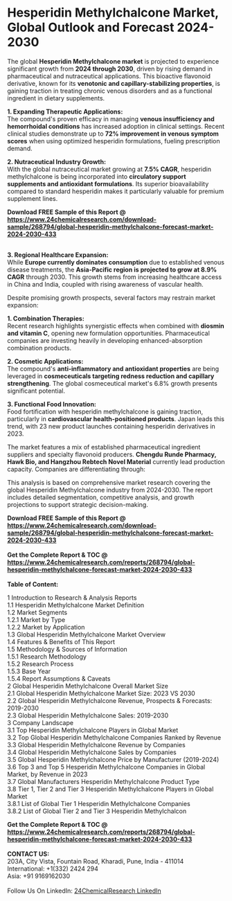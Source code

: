 <h1>Hesperidin Methylchalcone Market, Global Outlook and Forecast 2024-2030</h1><p>The global <strong>Hesperidin Methylchalcone market</strong> is projected to experience significant growth from <strong>2024 through 2030</strong>, driven by rising demand in pharmaceutical and nutraceutical applications. This bioactive flavonoid derivative, known for its <strong>venotonic and capillary-stabilizing properties</strong>, is gaining traction in treating chronic venous disorders and as a functional ingredient in dietary supplements.</p><p><strong>1. Expanding Therapeutic Applications:</strong><br>
The compound's proven efficacy in managing <strong>venous insufficiency and hemorrhoidal conditions</strong> has increased adoption in clinical settings. Recent clinical studies demonstrate up to <strong>72% improvement in venous symptom scores</strong> when using optimized hesperidin formulations, fueling prescription demand.</p><p><strong>2. Nutraceutical Industry Growth:</strong><br>
With the global nutraceutical market growing at <strong>7.5% CAGR</strong>, hesperidin methylchalcone is being incorporated into <strong>circulatory support supplements and antioxidant formulations</strong>. Its superior bioavailability compared to standard hesperidin makes it particularly valuable for premium supplement lines.</p><div><b>Download FREE Sample of this Report @ 
            <a href="https://www.24chemicalresearch.com/download-sample/268794/global-hesperidin-methylchalcone-forecast-market-2024-2030-433">
            https://www.24chemicalresearch.com/download-sample/268794/global-hesperidin-methylchalcone-forecast-market-2024-2030-433</a></b></div><br><p><strong>3. Regional Healthcare Expansion:</strong><br>
While <strong>Europe currently dominates consumption</strong> due to established venous disease treatments, the <strong>Asia-Pacific region is projected to grow at 8.9% CAGR</strong> through 2030. This growth stems from increasing healthcare access in China and India, coupled with rising awareness of vascular health.</p><p>Despite promising growth prospects, several factors may restrain market expansion:</p><p><strong>1. Combination Therapies:</strong><br>
Recent research highlights synergistic effects when combined with <strong>diosmin and vitamin C</strong>, opening new formulation opportunities. Pharmaceutical companies are investing heavily in developing enhanced-absorption combination products.</p><p><strong>2. Cosmetic Applications:</strong><br>
The compound's <strong>anti-inflammatory and antioxidant properties</strong> are being leveraged in <strong>cosmeceuticals targeting redness reduction and capillary strengthening</strong>. The global cosmeceutical market's 6.8% growth presents significant potential.</p><p><strong>3. Functional Food Innovation:</strong><br>
Food fortification with hesperidin methylchalcone is gaining traction, particularly in <strong>cardiovascular health-positioned products</strong>. Japan leads this trend, with 23 new product launches containing hesperidin derivatives in 2023.</p><p>The market features a mix of established pharmaceutical ingredient suppliers and specialty flavonoid producers. <strong>Chengdu Runde Pharmacy, Hawk Bio, and Hangzhou Rebtech Novel Material</strong> currently lead production capacity. Companies are differentiating through:</p><p>This analysis is based on comprehensive market research covering the global Hesperidin Methylchalcone industry from 2024-2030. The report includes detailed segmentation, competitive analysis, and growth projections to support strategic decision-making.</p><div><b>Download FREE Sample of this Report @ 
            <a href="https://www.24chemicalresearch.com/download-sample/268794/global-hesperidin-methylchalcone-forecast-market-2024-2030-433">
            https://www.24chemicalresearch.com/download-sample/268794/global-hesperidin-methylchalcone-forecast-market-2024-2030-433</a></b></div><br><div><b>Get the Complete Report & TOC @ 
            <a href="https://www.24chemicalresearch.com/reports/268794/global-hesperidin-methylchalcone-forecast-market-2024-2030-433">
            https://www.24chemicalresearch.com/reports/268794/global-hesperidin-methylchalcone-forecast-market-2024-2030-433</a></b></div><br>
            <b>Table of Content:</b><p>1 Introduction to Research & Analysis Reports<br />
    1.1 Hesperidin Methylchalcone Market Definition<br />
    1.2 Market Segments<br />
        1.2.1 Market by Type<br />
        1.2.2 Market by Application<br />
    1.3 Global Hesperidin Methylchalcone Market Overview<br />
    1.4 Features & Benefits of This Report<br />
    1.5 Methodology & Sources of Information<br />
        1.5.1 Research Methodology<br />
        1.5.2 Research Process<br />
        1.5.3 Base Year<br />
        1.5.4 Report Assumptions & Caveats<br />
2 Global Hesperidin Methylchalcone Overall Market Size<br />
    2.1 Global Hesperidin Methylchalcone Market Size: 2023 VS 2030<br />
    2.2 Global Hesperidin Methylchalcone Revenue, Prospects & Forecasts: 2019-2030<br />
    2.3 Global Hesperidin Methylchalcone Sales: 2019-2030<br />
3 Company Landscape<br />
    3.1 Top Hesperidin Methylchalcone Players in Global Market<br />
    3.2 Top Global Hesperidin Methylchalcone Companies Ranked by Revenue<br />
    3.3 Global Hesperidin Methylchalcone Revenue by Companies<br />
    3.4 Global Hesperidin Methylchalcone Sales by Companies<br />
    3.5 Global Hesperidin Methylchalcone Price by Manufacturer (2019-2024)<br />
    3.6 Top 3 and Top 5 Hesperidin Methylchalcone Companies in Global Market, by Revenue in 2023<br />
    3.7 Global Manufacturers Hesperidin Methylchalcone Product Type<br />
    3.8 Tier 1, Tier 2 and Tier 3 Hesperidin Methylchalcone Players in Global Market<br />
        3.8.1 List of Global Tier 1 Hesperidin Methylchalcone Companies<br />
        3.8.2 List of Global Tier 2 and Tier 3 Hesperidin Methylchalcon</p><div><b>Get the Complete Report & TOC @ 
            <a href="https://www.24chemicalresearch.com/reports/268794/global-hesperidin-methylchalcone-forecast-market-2024-2030-433">
            https://www.24chemicalresearch.com/reports/268794/global-hesperidin-methylchalcone-forecast-market-2024-2030-433</a></b></div><br><b>CONTACT US:</b><br>
            203A, City Vista, Fountain Road, Kharadi, Pune, India - 411014<br>
            International: +1(332) 2424 294<br>
            Asia: +91 9169162030 <br><br>
            Follow Us On LinkedIn: <a href="https://www.linkedin.com/company/24chemicalresearch/">24ChemicalResearch LinkedIn</a>